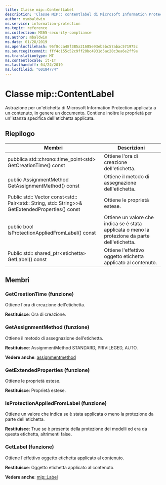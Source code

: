 ```yaml
---
title: Classe mip::ContentLabel
description: 'Classe MIP:: contentlabel di Microsoft Information Protection (MIP) SDK vengono documentate.'
author: msmbaldwin
ms.service: information-protection
ms.topic: reference
ms.collection: M365-security-compliance
ms.author: mbaldwin
ms.date: 01/28/2019
ms.openlocfilehash: 96f8cca48f385a21685e93eb5bc57abac571975c
ms.sourcegitcommit: fff4c155c52c9ff20bc4931d5ac20c3ea6e2ff9e
ms.translationtype: MT
ms.contentlocale: it-IT
ms.lasthandoff: 04/24/2019
ms.locfileid: "60184774"
---
```

# <a name="class-mipcontentlabel"></a>Classe mip::ContentLabel 
Astrazione per un'etichetta di Microsoft Information Protection applicata a un contenuto, in genere un documento.
Contiene inoltre le proprietà per un'istanza specifica dell'etichetta applicata.
  
## <a name="summary"></a>Riepilogo
 Membri                        | Descrizioni                                
--------------------------------|---------------------------------------------
pubblica std::chrono::time_point\<std\> GetCreationTime() const  |  Ottiene l'ora di creazione dell'etichetta.
public AssignmentMethod GetAssignmentMethod() const  |  Ottiene il metodo di assegnazione dell'etichetta.
Public std:: Vector const\<std:: Pair\<std:: String, std:: String\>\>& GetExtendedProperties() const  |  Ottiene le proprietà estese.
public bool IsProtectionAppliedFromLabel() const  |  Ottiene un valore che indica se è stata applicata o meno la protezione da parte dell'etichetta.
Public std:: shared_ptr\<etichetta\> GetLabel() const  |  Ottiene l'effettivo oggetto etichetta applicato al contenuto.
  
## <a name="members"></a>Membri
  
### <a name="getcreationtime-function"></a>GetCreationTime (funzione)
Ottiene l'ora di creazione dell'etichetta.

  
**Restituisce**: Ora di creazione.
  
### <a name="getassignmentmethod-function"></a>GetAssignmentMethod (funzione)
Ottiene il metodo di assegnazione dell'etichetta.

  
**Restituisce**: AssignmentMethod STANDARD, PRIVILEGED, AUTO. 
  
**Vedere anche**: [assignmentmethod](mip-enums-and-structs.md#assignmentmethod)
  
### <a name="getextendedproperties-function"></a>GetExtendedProperties (funzione)
Ottiene le proprietà estese.

  
**Restituisce**: Proprietà estese.
  
### <a name="isprotectionappliedfromlabel-function"></a>IsProtectionAppliedFromLabel (funzione)
Ottiene un valore che indica se è stata applicata o meno la protezione da parte dell'etichetta.

  
**Restituisce**: True se è presente della protezione dei modelli ed era da questa etichetta, altrimenti false.
  
### <a name="getlabel-function"></a>GetLabel (funzione)
Ottiene l'effettivo oggetto etichetta applicato al contenuto.

  
**Restituisce**: Oggetto etichetta applicato al contenuto. 
  
**Vedere anche**: [mip::Label](class_mip_label.md)